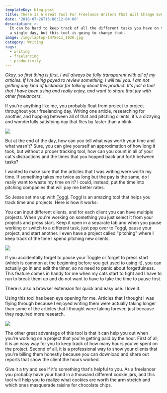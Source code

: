 ```yaml
---
templateKey: blog-post
title: There Is A Great Tool For Freelance Writers That Will Change Everything
date: '2018-07-26T16:00:12-04:00'
description: >-
  It can be hard to keep track of all the different tasks you have on the go in
  a single day, but this tool is going to change that. 
image: /img/laptop-1478611_1920.jpg
category: Writing
tags:
  - writing
  - freelancing
  - productivity
---
```

_Okay, so first thing is first, I will always be fully transparent with all of my articles. If I'm being payed to review something, I will tell you. I am not getting any kind of kickback for talking about this product. It's just a tool that I have been using and really enjoy, and want to share that joy with other freelancers._

If you're anything like me, you probably float from project to project throughout your freelancing day. Writing one article, researching for another, and hopping between all of that and pitching clients, it's a dizzying and wonderfully satisfying day that flies by faster than a blink. 

![](/img/multitasking.jpg)

But at the end of the day, how can you tell what was worth your time and what wasn't? Sure, you can give yourself an approximation of how long it took, but without a proper tracking tool, how can you count in all of your cat's distractions and the times that you hopped back and forth between tasks?

I wanted to make sure that the articles that I was writing were worth my time. If something takes me twice as long but the pay is the same, do I really want to waste my time on it? I could, instead, put the time into pitching companies that will pay me better rates. 

So Jesse set me up with [Toggl](https://toggl.com/). Toggl is an amazing tool that helps you track time and projects. Here is how it works: 

You can input different clients, and for each client you can have multiple projects. When you're working on something you just select it from your projects and press start. Keep it open in a separate tab and when you pause working or switch to a different task, just pop over to Toggl, pause your project, and start another. I even have a project called "pitching" where I keep track of the time I spend pitching new clients. 

![](/img/toggl-001.png)

If you accidentally forget to pause your Toggle or forget to press start (which is common at the beginning before you get used to using it), you can actually go in and edit the timer, so no need to panic about forgetfulness. This feature comes in handy for me when my cats start to fight and I have to run to break them up and do not want to have to take the time to pause first. 

There is also a browser extension for quick and easy use. I love it. 

Using this tool has been eye opening for me. Articles that I thought I was flying through because I enjoyed writing them were actually taking longer than some of the articles that I thought were taking forever, just because they required more research. 

![](/img/when-you-look-5b5a34.jpg)

The other great advantage of this tool is that it can help you out when you're working on a project that you're getting paid by the hour. First of all, it is an easy way for you to keep track of how many hours you've spent on the project. Second of all, it is a professional way to show your clients that you're billing them honestly because you can download and share out reports that show the client the hours worked.  

Give it a try and see if it's something that's helpful to you. As a freelancer you probably have your hand in a thousand different cookie jars, and this tool will help you to realize what cookies are worth the arm stretch and which ones masquerade raisins for chocolate chips.
